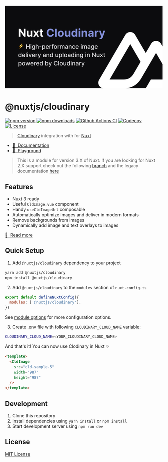 [![@nuxtjs/cloudinary](./docs/public/cover.jpg)](https://cloudinary.nuxtjs.org)

# @nuxtjs/cloudinary

[![npm version][npm-version-src]][npm-version-href]
[![npm downloads][npm-downloads-src]][npm-downloads-href]
[![Github Actions CI][github-actions-ci-src]][github-actions-ci-href]
[![Codecov][codecov-src]][codecov-href]
[![License][license-src]][license-href]

> [Cloudinary](https://cloudinary.com) integration with for [Nuxt](https://nuxt.com)

- [📖 &nbsp;Documentation](https://cloudinary.nuxtjs.org)
- [👾 &nbsp;Playground](https://stackblitz.com/github/nuxt-modules/cloudinary?file=.stackblitz%2Fnuxt.config.ts)

> This is a module for version 3.X of Nuxt. If you are looking for Nuxt 2.X support check out the following [branch](https://github.com/nuxt-modules/cloudinary/tree/v1) and the legacy documentation [here](https://v1.cloudinary.nuxtjs.org)

## Features

- Nuxt 3 ready
- Useful `CldImage.vue` component
- Handy `useCldImageUrl` composable
- Automatically optimize images and deliver in modern formats
- Remove backgrounds from images
- Dynamically add image and text overlays to images

[📖 &nbsp;Read more](https://cloudinary.nuxtjs.org)

## Quick Setup

1. Add `@nuxtjs/cloudinary` dependency to your project

```bash
yarn add @nuxtjs/cloudinary 
npm install @nuxtjs/cloudinary
```

2. Add `@nuxtjs/cloudinary` to the `modules` section of `nuxt.config.ts`

```js
export default defineNuxtConfig({
  modules: ['@nuxtjs/cloudinary'],
})
```

See [module options](https://cloudinary.nuxtjs.org/options) for more configuration options.

3. Create .env file with following `CLOUDINARY_CLOUD_NAME` variable:

```bash
CLOUDINARY_CLOUD_NAME=<YOUR_CLOUDINARY_CLOUD_NAME>
```

And that's it! You can now use Clodinary in Nuxt ✨

```html
<template>
  <CldImage
    src="cld-sample-5"
    width="987"
    height="987"
  />
</template>
```

## Development

1. Clone this repository
2. Install dependencies using `yarn install` or `npm install`
3. Start development server using `npm run dev`

## License

[MIT License](./LICENSE)

<!-- Badges -->
[npm-version-src]: https://img.shields.io/npm/v/@nuxtjs/cloudinary/latest.svg
[npm-version-href]: https://npmjs.com/package/@nuxtjs/cloudinary

[npm-downloads-src]: https://img.shields.io/npm/dt/@nuxtjs/cloudinary.svg
[npm-downloads-href]: https://npmjs.com/package/@nuxtjs/cloudinary

[github-actions-ci-src]: https://github.com/nuxt-modules/cloudinary/workflows/ci/badge.svg
[github-actions-ci-href]: https://github.com/nuxt-modules/cloudinary/actions?query=workflow%3Aci

[codecov-src]: https://img.shields.io/codecov/c/github/nuxt-modules/cloudinary.svg
[codecov-href]: https://codecov.io/gh/nuxt-modules/cloudinary

[license-src]: https://img.shields.io/npm/l/@nuxtjs/cloudinary.svg
[license-href]: https://npmjs.com/package/@nuxtjs/cloudinary
